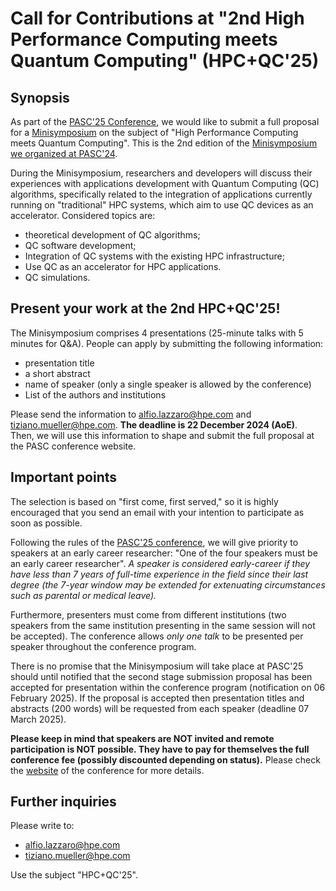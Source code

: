 # Call for Contributions at "2nd High Performance Computing meets Quantum Computing" (HPC+QC'25)

## Synopsis

As part of the [PASC'25 Conference](https://pasc25.pasc-conference.org/), we would like to submit a full proposal for a [Minisymposium](https://pasc25.pasc-conference.org/submission/guidelines-for-minisymposia/) on the subject of "High Performance Computing meets Quantum Computing". This is the 2nd edition of the [Minisymposium we organized at PASC'24](https://pasc24.pasc-conference.org/session/?sess=sess160).

During the Minisymposium, researchers and developers will discuss their experiences with applications development with Quantum Computing (QC) algorithms, specifically related to the integration of applications currently running on "traditional" HPC systems, which aim to use QC devices as an accelerator. Considered topics are:
- theoretical development of QC algorithms;
- QC software development;
- Integration of QC systems with the existing HPC infrastructure;
- Use QC as an accelerator for HPC applications.
- QC simulations.

## Present your work at the 2nd HPC+QC'25!

The Minisymposium comprises 4 presentations (25-minute talks with 5 minutes for Q&A). 
People can apply by submitting the following information:
- presentation title 
- a short abstract
- name of speaker (only a single speaker is allowed by the conference)
- List of the authors and institutions

Please send the information to <alfio.lazzaro@hpe.com> and <tiziano.mueller@hpe.com>. **The deadline is 22 December 2024 (AoE)**.  
Then, we will use this information to shape and submit the full proposal at the PASC conference website.

## Important points

The selection is based on "first come, first served," so it is highly encouraged that you send an email with your intention to participate as soon as possible. 

Following the rules of the [PASC'25 conference](https://pasc25.pasc-conference.org/submission/guidelines-for-minisymposia/), we will give priority to speakers at an early career researcher: "One of the four speakers must be an early career researcher". _A speaker is considered early-career if they have less than 7 years of full-time experience in the field since their last degree (the 7-year window may be extended for extenuating circumstances such as parental or medical leave)._

Furthermore, presenters must come from different institutions (two speakers from the same institution presenting in the same session will not be accepted). The conference allows *only one talk* to be presented per speaker throughout the conference program.

There is no promise that the Minisymposium will take place at PASC'25 should until notified that the second stage submission proposal has been accepted for presentation within the conference program (notification on 06 February 2025). If the proposal is accepted then presentation titles and abstracts (200 words) will be requested from each speaker (deadline 07 March 2025). 

**Please keep in mind that speakers are NOT invited and remote participation is NOT possible. They have to pay for themselves the full conference fee (possibly discounted depending on status).** Please check the [website](https://pasc25.pasc-conference.org/) of the conference for more details.

## Further inquiries

Please write to: 
- <alfio.lazzaro@hpe.com>
- <tiziano.mueller@hpe.com>

Use the subject "HPC+QC'25".

